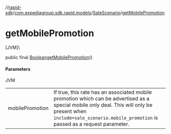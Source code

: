 //[rapid-sdk](../../../index.md)/[com.expediagroup.sdk.rapid.models](../index.md)/[SaleScenario](index.md)/[getMobilePromotion](get-mobile-promotion.md)

# getMobilePromotion

[JVM]\

public final [Boolean](https://docs.oracle.com/javase/8/docs/api/java/lang/Boolean.html)[getMobilePromotion](get-mobile-promotion.md)()

#### Parameters

JVM

| | |
|---|---|
| mobilePromotion | If true, this rate has an associated mobile promotion which can be advertised as a special mobile only deal. This will only be present when `include=sale_scenario.mobile_promotion` is passed as a request parameter. |
